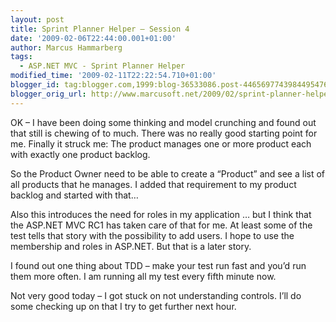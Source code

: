 ```yaml
---
layout: post
title: Sprint Planner Helper – Session 4
date: '2009-02-06T22:44:00.001+01:00'
author: Marcus Hammarberg
tags:
  - ASP.NET MVC - Sprint Planner Helper
modified_time: '2009-02-11T22:22:54.710+01:00'
blogger_id: tag:blogger.com,1999:blog-36533086.post-4465697743984495476
blogger_orig_url: http://www.marcusoft.net/2009/02/sprint-planner-helper-hour-4-or-so.html
---
```



OK – I have been doing some thinking and model crunching and found out
that still is chewing of to much. There was no really good starting
point for me. Finally it struck me: The product manages one or more
product each with exactly one product backlog.

So the Product Owner need to be able to create a “Product” and see a
list of all products that he manages. I added that requirement to my
product backlog and started with that…

Also this introduces the need for roles in my application … but I think
that the ASP.NET MVC RC1 has taken care of that for me. At least some of
the test tells that story with the possibility to add users. I hope to
use the membership and roles in ASP.NET. But that is a later story.

I found out one thing about TDD – make your test run fast and you’d run
them more often. I am running all my test every fifth minute now.

Not very good today – I got stuck on not understanding controls. I’ll do
some checking up on that I try to get further next hour.
